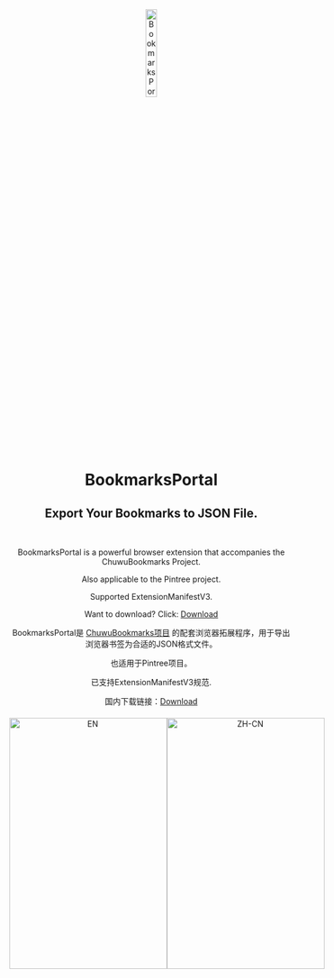 <div align="center">

  <img src="https://github.com/user-attachments/assets/e07e52a0-db55-4838-b917-b69185847d9d" alt="BookmarksPortal Logo" width="20%" />
  <h1>BookmarksPortal</h1>
  <h2>Export Your Bookmarks to JSON File.</h2>
  <br>
  <p>BookmarksPortal is a powerful browser extension that accompanies the ChuwuBookmarks Project.</p>
  <p>Also applicable to the Pintree project.</p>
  <p>Supported ExtensionManifestV3.</p>
  <p>Want to download? Click: <a href="https://github.com/HatsuChuwu/BookmarksPortal/releases/latest">Download</a></p>
  <p>BookmarksPortal是 <a href="https://github.com/ChuwuYo/ChuwuBookmarks">ChuwuBookmarks项目</a> 的配套浏览器拓展程序，用于导出浏览器书签为合适的JSON格式文件。</p>
  <p>也适用于Pintree项目。</p>
  <p>已支持ExtensionManifestV3规范.</p>
  <p>国内下载链接：<a href="https://pan.baidu.com/s/1Pt0DGpCi9Xu8KtlexGga1A?pwd=0214">Download</a></p>
  <div style="display: flex; justify-content: space-between; margin-top: 20px;">
      <img src="https://github.com/user-attachments/assets/2543d8d3-c9bd-4770-9a04-2c252a80bae6" alt="EN" style="width: 280px; height: 446px;" />
      <img src="https://github.com/user-attachments/assets/3c2bc3c5-9b75-4fd1-a2dc-dbe00a912a53" alt="ZH-CN" style="width: 280px; height: 446px;" />
  </div>

</div>
